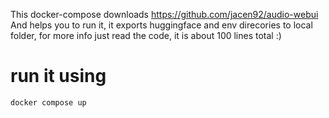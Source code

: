 This docker-compose downloads 
https://github.com/jacen92/audio-webui
And helps you to run it, it exports huggingface and env direcories to local folder, for more info just read the code, it is about 100 lines total :)

# run it using 
```
docker compose up
```